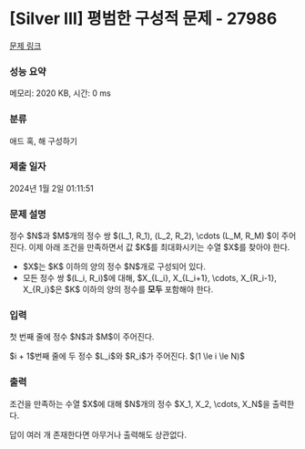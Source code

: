 # [Silver III] 평범한 구성적 문제 - 27986 

[문제 링크](https://www.acmicpc.net/problem/27986) 

### 성능 요약

메모리: 2020 KB, 시간: 0 ms

### 분류

애드 혹, 해 구성하기

### 제출 일자

2024년 1월 2일 01:11:51

### 문제 설명

<p>정수 $N$과 $M$개의 정수 쌍 $(L_1, R_1), (L_2, R_2), \cdots (L_M, R_M) $이 주어진다. 이제 아래 조건을 만족하면서 값 $K$를 최대화시키는 수열 $X$를 찾아야 한다.</p>

<ul>
	<li>$X$는 $K$ 이하의 양의 정수 $N$개로 구성되어 있다.</li>
	<li>모든 정수 쌍 $(L_i, R_i)$에 대해, $X_{L_i}, X_{L_i+1}, \cdots, X_{R_i-1}, X_{R_i}$은 $K$ 이하의 양의 정수를 <strong>모두</strong> 포함해야 한다.</li>
</ul>

### 입력 

 <p>첫 번째 줄에 정수 $N$과 $M$이 주어진다.</p>

<p>$i + 1$번째 줄에 두 정수 $L_i$와 $R_i$가 주어진다. $(1 \le i \le N)$</p>

### 출력 

 <p>조건을 만족하는 수열 $X$에 대해 $N$개의 정수 $X_1, X_2, \cdots, X_N$을 출력한다.</p>

<p>답이 여러 개 존재한다면 아무거나 출력해도 상관없다.</p>

